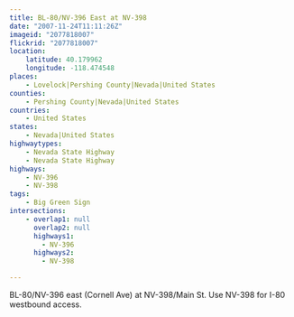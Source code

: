 ```yaml
---
title: BL-80/NV-396 East at NV-398
date: "2007-11-24T11:11:26Z"
imageid: "2077818007"
flickrid: "2077818007"
location:
    latitude: 40.179962
    longitude: -118.474548
places:
    - Lovelock|Pershing County|Nevada|United States
counties:
    - Pershing County|Nevada|United States
countries:
    - United States
states:
    - Nevada|United States
highwaytypes:
    - Nevada State Highway
    - Nevada State Highway
highways:
    - NV-396
    - NV-398
tags:
    - Big Green Sign
intersections:
    - overlap1: null
      overlap2: null
      highways1:
        - NV-396
      highways2:
        - NV-398

---
```

BL-80/NV-396 east (Cornell Ave) at NV-398/Main St.  Use NV-398 for I-80 westbound access.